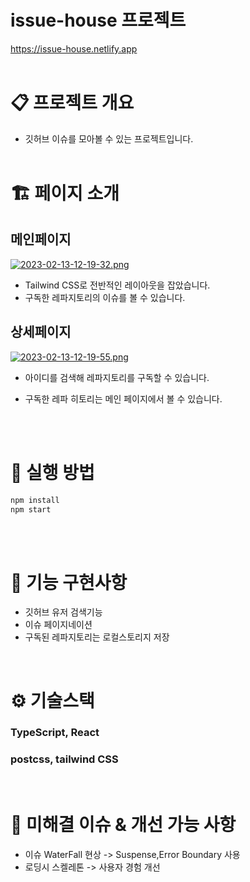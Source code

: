 # issue-house 프로젝트

https://issue-house.netlify.app
<br/><br/>

# 📋 프로젝트 개요

- 깃허브 이슈를 모아볼 수 있는 프로젝트입니다.
  <br/><br/>

# 🏗️ 페이지 소개

## 메인페이지

[![2023-02-13-12-19-32.png](https://i.postimg.cc/bwPFqx4d/2023-02-13-12-19-32.png)](https://postimg.cc/rKh9JrVL)

- Tailwind CSS로 전반적인 레이아웃을 잡았습니다.
- 구독한 레파지토리의 이슈를 볼 수 있습니다.

## 상세페이지

[![2023-02-13-12-19-55.png](https://i.postimg.cc/tTJ3XJXs/2023-02-13-12-19-55.png)](https://postimg.cc/Q9L9mXKD)

- 아이디를 검색해 레파지토리를 구독할 수 있습니다.
- 구독한 레파 히토리는 메인 페이지에서 볼 수 있습니다.

  <br/><br/>

# 👟 실행 방법

```bash
npm install
npm start
```

<br/><br/>

# 👷 기능 구현사항

- 깃허브 유저 검색기능
- 이슈 페이지네이션
- 구독된 레파지토리는 로컬스토리지 저장

<br/>

# ⚙️ 기술스택

### TypeScript, React

### postcss, tailwind CSS

<br/>

# 🚀 미해결 이슈 & 개선 가능 사항

- 이슈 WaterFall 현상 -> Suspense,Error Boundary 사용
- 로딩시 스켈레톤 -> 사용자 경험 개선
